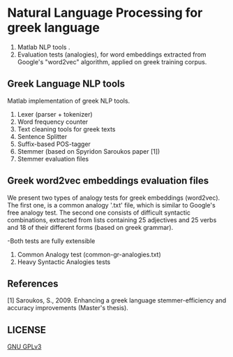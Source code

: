 # Natural Language Processing for greek language

  1. Matlab NLP tools .
  2. Evaluation tests (analogies), for word embeddings extracted from Google's "word2vec" algorithm, applied on greek training corpus.

## Greek Language NLP tools

Matlab implementation of greek NLP tools.

  1. Lexer (parser + tokenizer)
  2. Word frequency counter
  3. Text cleaning tools for greek texts
  4. Sentence Splitter 
  5. Suffix-based POS-tagger
  6. Stemmer (based on Spyridon Saroukos paper [1])
  7. Stemmer evaluation files
  
 ## Greek word2vec embeddings evaluation files
 
We present two types of analogy tests for greek embeddings (word2vec).
The first one, is a common analogy '.txt' file, which is similar to Google's free analogy test. 
The second one consists of difficult syntactic combinations, extracted from lists containing 25 adjectives and 25 verbs and 18 of their different forms (based on greek grammar).

-Both tests are fully extensible
 
 1. Common Analogy test (common-gr-analogies.txt)
 2. Heavy Syntactic Analogies tests
 
 ## References
 [1] Saroukos, S., 2009. Enhancing a greek language stemmer-efficiency and accuracy improvements (Master's thesis).
 
 ## LICENSE
 
 [GNU GPLv3](https://choosealicense.com/licenses/gpl-3.0/)


